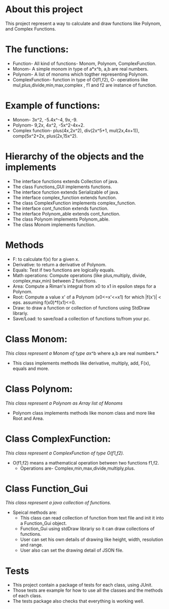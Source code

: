 # About this project 
This project represent a way to calculate and draw functions like Polynom, and Complex Functions.

# The functions: 
* Function- All kind of functions- Monom, Polynom, ComplexFunction.
* Monom- A simple monom in type of a*x^b, a,b are real numbers.
* Polynom- A list of monoms which togther representing Polynom.
* ComplexFunction- function in type of O(f1,f2), O- operations like mul,plus,divide,min,max,complex , f1 and f2 are instance of function.

# Example of functions:
* Monom- 3x^2, -5.4x^-4, 9x,-9.
* Polynom- 9,2x, 4x^2, -5x^2-4x+2.
* Complex function- plus(4x,2x^2), div(2x^5+1, mul(2x,4x+1)), comp(5x^2+2x, plus(2x,15x^2).

# Hierarchy of the objects and the implements
* The interface functions extends Collection of java.
* The class Functions_GUI implements functions.
* The interface function extends Serializable of java.
* The interface complex_function extends function.
* The class ComplexFunction implements complex_function.
* The interface cont_function extends function.
* The interface Polynom_able extends cont_function.
* The class Polynom implements Polynom_able.
* The class Monom implements function. 

# Methods
* F: to calculate f(x) for a given x.
* Derivative: to return a derivative of Polynom.
* Equals: Test if two functions are logically equals.
* Math operations: Compute operations (like plus,multiply, divide, complex,max,min) between 2 functions. 
* Area: Compute a Riman's integral from x0 to x1 in epsilon steps for a Polynom.
* Root: Compute a value x' of a Polynom (x0<=x'<=x1) for which |f(x')| < eps. assuming f(x0)*f(x1)<=0.
* Draw: to draw a function or collection of functions using StdDraw librariy. 
* Save/Load: to save/load a collection of functions to/from your pc.

# Class Monom:
*This class represent a Monom of type a*x^b where a,b are real numbers.*
* This class implements methods like derivative, multiply, add, F(x), equals and more.

# Class Polynom:
*This class represent a Polynom as Array list of Monoms*
* Polynom class implements methods like monom class and more like Root and Area.

# Class ComplexFunction:
*This class represent a ComplexFunction of type O(f1,f2).*
* O(f1,f2) means a mathematical operation between two functions f1,f2.
    * Operations are- Complex,min,max,divide,multiply,plus.

# Class Function_Gui
*This class represent a java collection of functions.*
* Speical methods are:
  * This class can read collection of function from text file and init it into a Function_Gui object.
  * Function_Gui using stdDraw librariy so it can draw collections of functions.
  * User can set his own details of drawing like height, width, resolution and range.
  * User also can set the drawing detail of JSON file.
  
  


# Tests
* This project contain a package of tests for each class, using JUnit.
* Those tests are example for how to use all the classes and the methods of each class.
* The tests package also checks that everything is working well.

